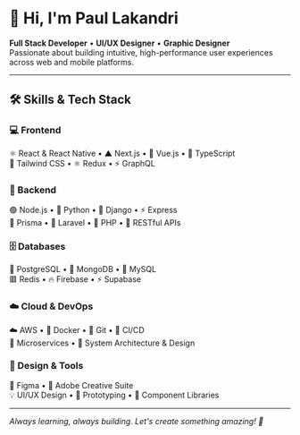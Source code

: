 # 👋 Hi, I'm Paul Lakandri

**Full Stack Developer** • **UI/UX Designer** • **Graphic Designer**  
Passionate about building intuitive, high-performance user experiences across web and mobile platforms.

---

## 🛠️ Skills & Tech Stack

### 💻 Frontend
⚛️ React & React Native • ▲ Next.js • 🔷 Vue.js • 💙 TypeScript  
🌊 Tailwind CSS • ⚛️ Redux • ⚡ GraphQL

### 🔧 Backend
🟢 Node.js • 🐍 Python • 🎯 Django • ⚡ Express  
💎 Prisma • 🔸 Laravel • 🐘 PHP • 🔌 RESTful APIs

### 🗄️ Databases
🐘 PostgreSQL • 🍃 MongoDB • 🐬 MySQL  
🟥 Redis • 🔥 Firebase • ⚡ Supabase

### ☁️ Cloud & DevOps
☁️ AWS • 🐋 Docker • 🌿 Git • 🔄 CI/CD  
🔗 Microservices • 📐 System Architecture & Design

### 🎨 Design & Tools
🎯 Figma • 🎨 Adobe Creative Suite  
💡 UI/UX Design • 📐 Prototyping • 🧩 Component Libraries

---

_Always learning, always building. Let's create something amazing! 🚀_
